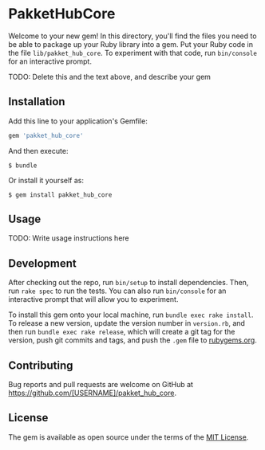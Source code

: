 # PakketHubCore

Welcome to your new gem! In this directory, you'll find the files you need to be able to package up your Ruby library into a gem. Put your Ruby code in the file `lib/pakket_hub_core`. To experiment with that code, run `bin/console` for an interactive prompt.

TODO: Delete this and the text above, and describe your gem

## Installation

Add this line to your application's Gemfile:

```ruby
gem 'pakket_hub_core'
```

And then execute:

    $ bundle

Or install it yourself as:

    $ gem install pakket_hub_core

## Usage

TODO: Write usage instructions here

## Development

After checking out the repo, run `bin/setup` to install dependencies. Then, run `rake spec` to run the tests. You can also run `bin/console` for an interactive prompt that will allow you to experiment.

To install this gem onto your local machine, run `bundle exec rake install`. To release a new version, update the version number in `version.rb`, and then run `bundle exec rake release`, which will create a git tag for the version, push git commits and tags, and push the `.gem` file to [rubygems.org](https://rubygems.org).

## Contributing

Bug reports and pull requests are welcome on GitHub at https://github.com/[USERNAME]/pakket_hub_core.


## License

The gem is available as open source under the terms of the [MIT License](http://opensource.org/licenses/MIT).

